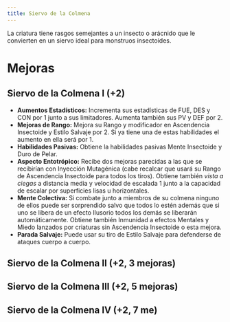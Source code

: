 ```yaml
---
title: Siervo de la Colmena
---
```


La criatura tiene rasgos semejantes a un insecto o arácnido que le convierten en un siervo ideal para monstruos insectoides.

# Mejoras

## Siervo de la Colmena I (+2)

- **Aumentos Estadísticos:** Incrementa sus estadísticas de FUE, DES y CON por 1 junto a sus limitadores. Aumenta también sus PV y DEF por 2.
- **Mejoras de Rango:** Mejora su Rango y modificador en Ascendencia Insectoide y Estilo Salvaje por 2. Si ya tiene una de estas habilidades el aumento en ella será por 1. 
- **Habilidades Pasivas:** Obtiene la habilidades pasivas Mente Insectoide y Duro de Pelar.
- **Aspecto Entotrópico:** Recibe dos mejoras parecidas a las que se recibirían con Inyección Mutagénica (cabe recalcar que usará su Rango de Ascendencia Insectoide para todos los tiros). Obtiene también *vista a ciegas* a distancia media y velocidad de escalada 1 junto a la capacidad de escalar por superficies lisas u horizontales.
- **Mente Colectiva:** Si combate junto a miembros de su colmena ninguno de ellos puede ser sorprendido salvo que todos lo estén además que si uno se libera de un efecto Ilusorio todos los demás se liberarán automáticamente. Obtiene también Inmunidad a efectos Mentales y Miedo lanzados por criaturas sin Ascendencia Insectoide o esta mejora.
- **Parada Salvaje:** Puede usar su tiro de Estilo Salvaje para defenderse de ataques cuerpo a cuerpo.

## Siervo de la Colmena II (+2, 3 mejoras)

## Siervo de la Colmena III (+2, 5 mejoras)

## Siervo de la Colmena IV (+2, 7 me)